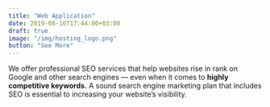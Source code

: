 ```yaml
---
title: "Web Application"
date: 2019-08-16T17:44:00+03:00
draft: true
image: "/img/hosting_logo.png"
button: "See More" 
---
```

We offer professional SEO services that help websites rise in rank on Google and other search engines — even when it comes to
**highly competitive keywords.** A sound search engine marketing plan that
includes SEO is essential to increasing your website’s visibility.
